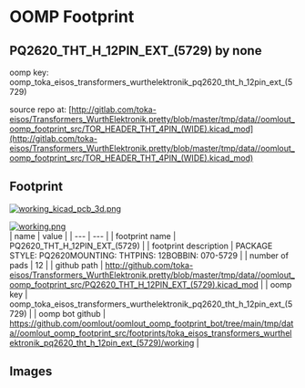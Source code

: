# OOMP Footprint  
## PQ2620_THT_H_12PIN_EXT_(5729)  by none  
  
oomp key: oomp_toka_eisos_transformers_wurthelektronik_pq2620_tht_h_12pin_ext_(5729)  
  
source repo at: [http://gitlab.com/toka-eisos/Transformers_WurthElektronik.pretty/blob/master/tmp/data//oomlout_oomp_footprint_src/TOR_HEADER_THT_4PIN_(WIDE).kicad_mod](http://gitlab.com/toka-eisos/Transformers_WurthElektronik.pretty/blob/master/tmp/data//oomlout_oomp_footprint_src/TOR_HEADER_THT_4PIN_(WIDE).kicad_mod)  
## Footprint  
  
[![working_kicad_pcb_3d.png](working_kicad_pcb_3d_600.png)](working_kicad_pcb_3d.png)  
  
[![working.png](working_600.png)](working.png)  
| name | value | 
| --- | --- | 
| footprint name | PQ2620_THT_H_12PIN_EXT_(5729) | 
| footprint description | PACKAGE STYLE: PQ2620MOUNTING: THTPINS: 12BOBBIN: 070-5729 | 
| number of pads | 12 | 
| github path | http://github.com/toka-eisos/Transformers_WurthElektronik.pretty/blob/master/tmp/data//oomlout_oomp_footprint_src/PQ2620_THT_H_12PIN_EXT_(5729).kicad_mod | 
| oomp key | oomp_toka_eisos_transformers_wurthelektronik_pq2620_tht_h_12pin_ext_(5729) | 
| oomp bot github | https://github.com/oomlout/oomlout_oomp_footprint_bot/tree/main/tmp/data//oomlout_oomp_footprint_src/footprints/toka_eisos_transformers_wurthelektronik_pq2620_tht_h_12pin_ext_(5729)/working | 
## Images  
